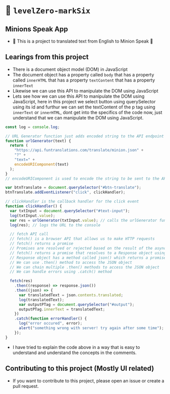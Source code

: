 # 📣 `levelZero-markSix`

## Minions Speak App

- 🍌 This is a project to translated text from English to Minion Speak 🍌

## Learings from this project

- There is a document object model (DOM) in JavaScript
- The document object has a property called `body` that has a property called `innerHTML` that has a property `textContent` that has a property `innerText`
- Likewise we can use this API to manipulate the DOM using JavaScript
- Lets see how we can use this API to manipulate the DOM using JavaScript, here in this project we select button using querySelector using its id and furthur we can set the textContent of the p tag using `innerText` or `innerHTML`, dont get into the specifics of the code now, just understand that we can manipulate the DOM using JavaScript.

```js
const log = console.log;

// URL Generator function just adds encoded string to the API endpoint
function urlGenerator(text) {
  return (
    "https://api.funtranslations.com/translate/minion.json" +
    "?" +
    "text=" +
    encodeURIComponent(text)
  );
}
// encodeURIComponent is used to encode the string to be sent to the API endpoint

var btnTranslate = document.querySelector("#btn-translate");
btnTranslate.addEventListener("click", clickHandler);

// clickHandler is the callback handler for the click event
function clickHandler() {
  var txtInput = document.querySelector("#text-input");
  log(txtInput.value);
  var res = urlGenerator(txtInput.value); // calls the urlGenerator function
  log(res); // logs the URL to the console

  // fetch API call
  // fetch() is a browser API that allows us to make HTTP requests
  // fetch() returns a promise
  // Promises are resolved or rejected based on the result of the asynchronous operation
  // fetch() returns a promise that resolves to a Response object using .then() method
  // Response object has a method called json() which returns a promise that resolves to a JSON object
  // We can use .then() method to access the JSON object
  // We can chain multiple .then() methods to access the JSON object
  // We can handle errors using .catch() method

  fetch(res)
    .then((response) => response.json())
    .then((json) => {
      var translatedText = json.contents.translated;
      log(translatedText);
      var outputPTag = document.querySelector("#output");
      outputPTag.innerText = translatedText;
    })
    .catch(function errorHandler() {
      log("error occured", error);
      alert("something wrong with server! try again after some time");
    });
}
```

- I have tried to explain the code above in a way that is easy to understand and understand the concepts in the comments.

## Contributing to this project (Mostly UI related)

- If you want to contribute to this project, please open an issue or create a pull request.
